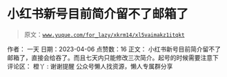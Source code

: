 # 小红书新号目前简介留不了邮箱了

> 原文：[`www.yuque.com/for_lazy/xkrm14/xl5vaimakz1itqkt`](https://www.yuque.com/for_lazy/xkrm14/xl5vaimakz1itqkt)

<ne-p id="u3e940567" data-lake-id="u3e940567">作者： 一天</ne-p> <ne-p id="u1b751d52" data-lake-id="u1b751d52">日期：2023-04-06</ne-p> <ne-p id="u8f024e18" data-lake-id="u8f024e18">点赞数：16</ne-p> <ne-hole id="u50926e77" data-lake-id="u50926e77"><ne-card data-card-name="hr" data-card-type="block" id="VBE8M" data-event-boundary="card"><ne-p id="u817cf951" data-lake-id="u817cf951">正文：</ne-p> <ne-p id="u8a803e39" data-lake-id="u8a803e39">小红书新号目前简介留不了邮箱了，直接会给吞了。而且七天内只能修改三次简介。起号的时候需要注意下</ne-p> <ne-hole id="uc7c36b8e" data-lake-id="uc7c36b8e"><ne-card data-card-name="hr" data-card-type="block" id="Txu6P" data-event-boundary="card"><ne-p id="u95e467f0" data-lake-id="u95e467f0">评论区：</ne-p> <ne-p id="uaed484f4" data-lake-id="uaed484f4">橙丫 : 谢谢提醒</ne-p> <ne-hole id="u8508af34" data-lake-id="u8508af34"><ne-card data-card-name="hr" data-card-type="block" id="uYgyz" data-event-boundary="card"><ne-p id="u8bf87e4f" data-lake-id="u8bf87e4f">公众号懒人找资源，懒人专属群分享</ne-p></ne-card></ne-hole></ne-card></ne-hole></ne-card></ne-hole>